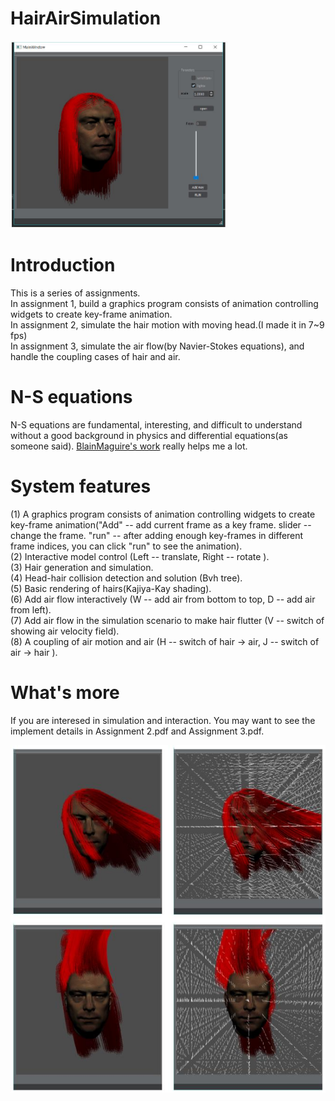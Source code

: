 # HairAirSimulation
<img src="https://github.com/JustLuoxi/HairAirSimulation/blob/master/interface.jpg" height="300">

# Introduction 

This is a series of assignments.    
In assignment 1, build a graphics program consists of animation controlling widgets to create key-frame animation.    
In assignment 2, simulate the hair motion with moving head.(I made it in 7~9 fps)   
In assignment 3, simulate the air flow(by Navier-Stokes equations), and handle the coupling cases of hair and air. 

# N-S equations

N-S equations are fundamental, interesting, and difficult to understand without a good background in physics and differential equations(as someone said). [BlainMaguire's work](https://github.com/BlainMaguire/3dfluid, "3d fluid") really helps me a lot.   

# System features

(1) A graphics program consists of animation controlling widgets to create key-frame animation("Add" -- add current frame as a key frame. slider -- change the frame. "run" -- after adding enough key-frames in different frame indices, you can click "run" to see the animation).    
(2) Interactive model control (Left -- translate, Right -- rotate ).     
(3) Hair generation and simulation.    
(4) Head-hair collision detection and solution (Bvh tree).    
(5) Basic rendering of hairs(Kajiya-Kay shading).     
(6) Add air flow interactively (W -- add air from bottom to top, D -- add air from left).    
(7) Add air flow in the simulation scenario to make hair flutter (V -- switch of showing air velocity field).    
(8) A coupling of air motion and air (H -- switch of hair -> air, J -- switch of air -> hair ).    

# What's more
If you are interesed in simulation and interaction. You may want to see the implement details in Assignment 2.pdf and Assignment 3.pdf. 

![result](https://github.com/JustLuoxi/HairAirSimulation/blob/master/result.jpg "result")
